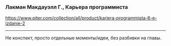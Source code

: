 ### Лакман Макдауэлл Г., Карьера программиста
<https://www.piter.com/collection/all/product/kariera-programmista-6-e-izdanie-2>

---

Не конспект, просто отдельные моменты/идеи, без разбивки на главы.
